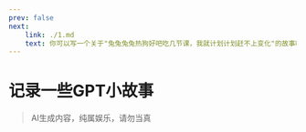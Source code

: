 ```yaml
---
prev: false
next: 
    link: ./1.md
    text: 你可以写一个关于"兔兔兔兔热狗好吧吃几节课，我就计划计划赶不上变化"的故事吗？
---
```


# 记录一些GPT小故事

>AI生成内容，纯属娱乐，请勿当真